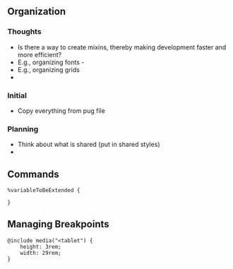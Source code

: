 ## Organization

### Thoughts

- Is there a way to create mixins, thereby making development faster and more efficient?
- E.g., organizing fonts -
- E.g., organizing grids
- 

### Initial

- Copy everything from pug file

### Planning

- Think about what is shared (put in shared styles)
-

## Commands

```
%variableToBeExtended {

}
```

## Managing Breakpoints

```
@include media("<tablet") {
    height: 3rem;
    width: 29rem;
}
```
